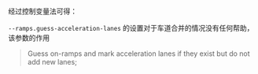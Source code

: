 #

经过控制变量法可得：

`--ramps.guess-acceleration-lanes` 的设置对于车道合并的情况没有任何帮助，该参数的作用
> Guess on-ramps and mark acceleration lanes if they exist but do not add new lanes; 
> 
